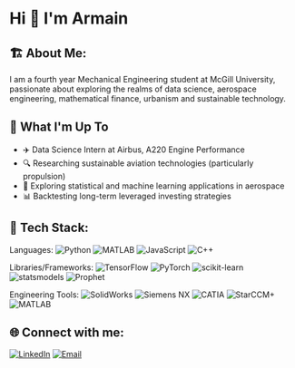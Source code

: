# Hi 👋 I'm Armain

## 🏗️ About Me:
I am a fourth year Mechanical Engineering student at McGill University, passionate about exploring the realms of data science, aerospace engineering, mathematical finance, urbanism and sustainable technology.

## 🚀 What I'm Up To
* ✈️ Data Science Intern at Airbus, A220 Engine Performance
* 🔍 Researching sustainable aviation technologies (particularly propulsion)
* 🧠 Exploring statistical and machine learning applications in aerospace
* 📊 Backtesting long-term leveraged investing strategies

## 🔧 Tech Stack:

Languages: ![Python](https://img.shields.io/badge/-Python-3776AB?style=flat&logo=python&logoColor=white) ![MATLAB](https://img.shields.io/badge/-MATLAB-0076A8?style=flat&logo=MATLAB&logoColor=white) ![JavaScript](https://img.shields.io/badge/-JavaScript-F7DF1E?style=flat&logo=javascript&logoColor=black) ![C++](https://img.shields.io/badge/-C++-00599C?style=flat&logo=cplusplus&logoColor=white)

Libraries/Frameworks: ![TensorFlow](https://img.shields.io/badge/-TensorFlow-FF6F00?style=flat&logo=tensorflow&logoColor=white) ![PyTorch](https://img.shields.io/badge/-PyTorch-EE4C2C?style=flat&logo=pytorch&logoColor=white) ![scikit-learn](https://img.shields.io/badge/-scikit_learn-F7931E?style=flat&logo=scikit-learn&logoColor=white) ![statsmodels](https://img.shields.io/badge/-statsmodels-276DC3?style=flat) ![Prophet](https://img.shields.io/badge/-Prophet-0078D7?style=flat)

Engineering Tools: ![SolidWorks](https://img.shields.io/badge/-SolidWorks-005386?style=flat&logo=dassaultsystemes&logoColor=white) ![Siemens NX](https://img.shields.io/badge/-Siemens_NX-009999?style=flat&logo=siemens&logoColor=white) ![CATIA](https://img.shields.io/badge/-CATIA-005386?style=flat&logo=dassaultsystemes&logoColor=white) ![StarCCM+](https://img.shields.io/badge/-StarCCM+-3E5F8A?style=flat) ![MATLAB](https://img.shields.io/badge/-Simulink-0076A8?style=flat&logo=MATLAB&logoColor=white)

## 🌐 Connect with me:
[![LinkedIn](https://img.shields.io/badge/-LinkedIn-0077B5?style=flat&logo=linkedin)](https://linkedin.com/in/armain) [![Email](https://img.shields.io/badge/-Email-0078D4?style=flat&logo=microsoft-outlook&logoColor=white)](mailto:armain.labeeb@outlook.com)
